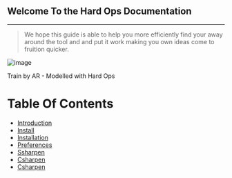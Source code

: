## Welcome To the Hard Ops Documentation
***

>We hope this guide is able to help you more efficiently find your away around the
tool and and put it work making you own ideas come to fruition quicker.

![image](https://raw.githubusercontent.com/mx1001/hardops_manual/master/docs/img/AR-Train3.png)

Train by AR - Modelled with Hard Ops

# Table Of Contents

- [Introduction](intro)
- [Install](install)
- [Installation](installation)
- [Preferences](addon)
- [Ssharpen](ssharpen)
- [Csharpen](csharpen)
- [Csharpen](csharp_adv1)
